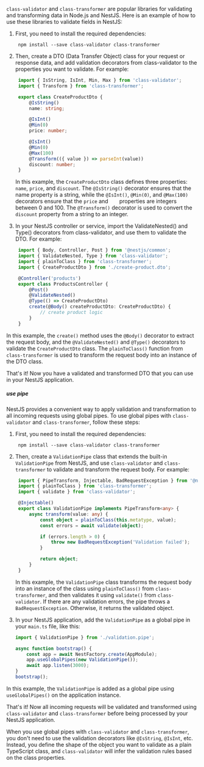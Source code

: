 `class-validator` and `class-transformer` are popular libraries for validating and transforming data in Node.js and NestJS. Here is an example of how to use these libraries to validate fields in NestJS:

1. First, you need to install the required dependencies:
   ```shell
    npm install --save class-validator class-transformer
   ```

2. Then, create a DTO (Data Transfer Object) class for your request or response data, and add validation decorators from class-validator to the properties you want to validate. For example:
   ```ts
    import { IsString, IsInt, Min, Max } from 'class-validator';
    import { Transform } from 'class-transformer';

    export class CreateProductDto {
        @IsString()
        name: string;

        @IsInt()
        @Min(0)
        price: number;

        @IsInt()
        @Min(0)
        @Max(100)
        @Transform(({ value }) => parseInt(value))
        discount: number;
    }
   ```
   In this example, the `CreateProductDto` class defines three properties: `name`, `price`, and `discount`. The `@IsString()` decorator ensures that the name property is a string, while the `@IsInt()`, `@Min(0)`, and `@Max(100)` decorators ensure that the `price` and `   ` properties are integers between 0 and 100. The `@Transform()` decorator is used to convert the `discount` property from a string to an integer.

3. In your NestJS controller or service, import the ValidateNested() and Type() decorators from class-validator, and use them to validate the DTO. For example:
   ```ts
    import { Body, Controller, Post } from '@nestjs/common';
    import { ValidateNested, Type } from 'class-validator';
    import { plainToClass } from 'class-transformer';
    import { CreateProductDto } from './create-product.dto';

    @Controller('products')
    export class ProductsController {
        @Post()
        @ValidateNested()
        @Type(() => CreateProductDto)
        create(@Body() createProductDto: CreateProductDto) {
            // create product logic
        }
    }
   ```

In this example, the `create()` method uses the `@Body()` decorator to extract the request body, and the `@ValidateNested()` and `@Type()` decorators to validate the `CreateProductDto` class. The `plainToClass()` function from `class-transformer` is used to transform the request body into an instance of the DTO class.

That's it! Now you have a validated and transformed DTO that you can use in your NestJS application.


##### use pipe

NestJS provides a convenient way to apply validation and transformation to all incoming requests using global pipes. To use global pipes with `class-validator` and `class-transformer`, follow these steps:


1. First, you need to install the required dependencies:
   ```shell
    npm install --save class-validator class-transformer
   ```

2. Then, create a `ValidationPipe` class that extends the built-in `ValidationPipe` from NestJS, and use `class-validator` and `class-transformer` to validate and transform the request body. For example:
   ```ts
    import { PipeTransform, Injectable, BadRequestException } from '@nestjs/common';
    import { plainToClass } from 'class-transformer';
    import { validate } from 'class-validator';

    @Injectable()
    export class ValidationPipe implements PipeTransform<any> {
        async transform(value: any) {
            const object = plainToClass(this.metatype, value);
            const errors = await validate(object);

            if (errors.length > 0) {
                throw new BadRequestException('Validation failed');
            }

            return object;
        }
    }
   ```
   In this example, the `ValidationPipe` class transforms the request body into an instance of the class using `plainToClass()` from `class-transformer`, and then validates it using `validate()` from `class-validator`. If there are any validation errors, the pipe throws a `BadRequestException`. Otherwise, it returns the validated object.

3. In your NestJS application, add the `ValidationPipe` as a global pipe in your `main.ts` file, like this:
    ```ts
    import { ValidationPipe } from './validation.pipe';

    async function bootstrap() {
        const app = await NestFactory.create(AppModule);
        app.useGlobalPipes(new ValidationPipe());
        await app.listen(3000);
    }
    bootstrap();
    ```
In this example, the `ValidationPipe` is added as a global pipe using `useGlobalPipes()` on the application instance.

That's it! Now all incoming requests will be validated and transformed using `class-validator` and `class-transformer` before being processed by your NestJS application.


When you use global pipes with `class-validator` and `class-transformer`, you don't need to use the validation decorators like `@IsString`, `@IsInt`, etc. Instead, you define the shape of the object you want to validate as a plain TypeScript class, and `class-validator` will infer the validation rules based on the class properties.